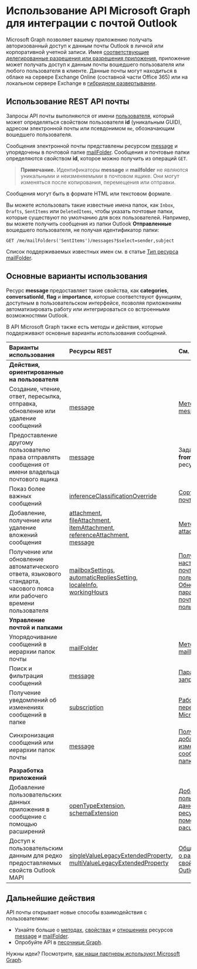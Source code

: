 # <a name="use-the-microsoft-graph-api-to-integrate-with-outlook-mail"></a>Использование API Microsoft Graph для интеграции с почтой Outlook

Microsoft Graph позволяет вашему приложению получать авторизованный доступ к данным почты Outlook в личной или корпоративной учетной записи. Имея [соответствующие делегированные разрешения или разрешения приложения](../../../concepts/permissions_reference.md), приложение может получать доступ к данным почты вошедшего пользователя или любого пользователя в клиенте. Данные почты могут находиться в облаке на сервере Exchange Online (составной части Office 365) или на локальном сервере Exchange в [гибридном развертывании](../../../concepts/hybrid_rest_support.md).

## <a name="using-the-mail-rest-api"></a>Использование REST API почты
Запросы API почты выполняются от имени [пользователя](../resources/user.md), который может определяться свойством пользователя **id** (уникальным GUID), адресом электронной почты или псевдонимом `me`, обозначающим вошедшего пользователя.

Сообщения электронной почты представлены ресурсом [message](../resources/message.md) и упорядочены в почтовой папке [mailFolder](../resources/mailfolder.md). Сообщения и почтовые папки определяются свойством **id**, которое можно получить из операций `GET`. 

>**Примечание.** Идентификаторы **message** и **mailfolder** не являются уникальными и неизменяемыми в почтовом ящике. Они могут изменяться после копирования, перемещения или отправки. 

Сообщения могут быть в формате HTML или текстовом формате.

Вы можете использовать такие известные имена папок, как `Inbox`, `Drafts`, `SentItems` или `DeletedItems`, чтобы указать почтовые папки, которые существуют по умолчанию для всех пользователей. Например, вы можете получить сообщения из папки Outlook **Отправленные** вошедшего пользователя, не получая идентификатор папки:
```
GET /me/mailFolders('SentItems')/messages?$select=sender,subject
```
Список поддерживаемых известных имен см. в статье [Тип ресурса mailFolder](../resources/mailfolder.md).

## <a name="common-use-cases"></a>Основные варианты использования 

Ресурс **message** предоставляет такие свойства, как **categories**, **conversationId**, **flag** и **importance**, которые соответствуют функциям, доступным в пользовательском интерфейсе, позволяя приложениям автоматизировать работу или интегрироваться со встроенными возможностями Outlook. 

В API Microsoft Graph также есть методы и действия, которые поддерживают основные варианты использования сообщений.

| Варианты использования        | Ресурсы REST | См. также |
|:---------------|:--------|:----------|
| **Действия, ориентированные на пользователя** | | |
| Создание, чтение, ответ, пересылка, отправка, обновление или удаление сообщений | [message](../resources/message.md) | [Методы ресурса message](../resources/message.md#methods) |
| Предоставление другому пользователю права отправлять сообщения от имени владельца почтового ящика | [message](../resources/message.md) | Задание свойств **from** и **sender** в ресурсе [message](../resources/message.md) |
| Показ более важных сообщений | [inferenceClassificationOverride](../resources/inferenceClassificationOverride.md) | [Сортировка почты](../resources/manage_focused_inbox.md) |
| Добавление, получение или удаление вложений сообщения | [attachment](../resources/attachment.md), <br> [fileAttachment](../resources/fileattachment.md), <br> [itemAttachment](../resources/itemattachment.md), <br> [referenceAttachment](../resources/referenceattachment.md), <br> [message](../resources/message.md) | [Методы ресурса attachment](../resources/attachment.md#methods) |
| Получение или обновление автоматического ответа, языкового стандарта, часового пояса или рабочего времени пользователя | [mailboxSettings](../resources/mailboxsettings.md), <br> [automaticRepliesSetting](../resources/automaticrepliessetting.md), <br> [localeInfo](../resources/localeinfo.md), <br> [workingHours](../resources/workinghours.md) | [Получение настроек почтового ящика пользователя](../api/user_get_mailboxsettings.md), <br> [Обновление параметров почтового ящика пользователя](../api/user_update_mailboxsettings.md) |
| **Управление почтой и папками** | | |
| Упорядочивание сообщений в иерархии папок почты | [mailFolder](../resources/mailfolder.md)  | [Методы ресурса mailFolder](../resources/mailfolder.md#methods) |
| Поиск и фильтрация сообщений | [message](../resources/message.md) | [Параметры запроса](../../../concepts/query_parameters.md)  |
| Получение уведомлений об изменениях сообщений в папке | [subscription](../resources/subscription.md) | [Работа с веб-перехватчиками в Microsoft Graph](../resources/webhooks.md) |
| Синхронизация сообщений или иерархии папок почты | [message](../resources/message.md) | [Получение добавочных изменений сообщений в папке](../../../concepts/delta_query_messages.md) |
| **Разработка приложений** | | |
| Добавление пользовательских данных приложения в сообщение с помощью расширений | [openTypeExtension](../resources/opentypeextension.md), <br>[schemaExtension](../resources/schemaextension.md) | [Добавление пользовательских данных в ресурсы с помощью расширений](../../../concepts/extensibility_overview.md) |
| Доступ к пользовательским данным для редко предоставляемых свойств Outlook MAPI | [singleValueLegacyExtendedProperty](../resources/singlevaluelegacyextendedproperty.md), <br> [multiValueLegacyExtendedProperty](../resources/multivaluelegacyextendedproperty.md) | [Общие сведения о расширенных свойствах Outlook](../resources/extended-properties-overview.md) |

## <a name="next-steps"></a>Дальнейшие действия
API почты открывает новые способы взаимодействия с пользователями: 

- Узнайте больше о [методах](../resources/message.md#methods), [свойствах](../resources/message.md#properties) и [отношениях](../resources/message.md#relationships) ресурсов [message](../resources/message.md) и [mailFolder](../resources/mailfolder.md).
- Опробуйте API в [песочнице Graph](https://developer.microsoft.com/ru-RU/graph/graph-explorer).

Нужны идеи? Посмотрите, [как наши партнеры используют Microsoft Graph](https://developer.microsoft.com/ru-RU/graph/graph/examples#partners).


